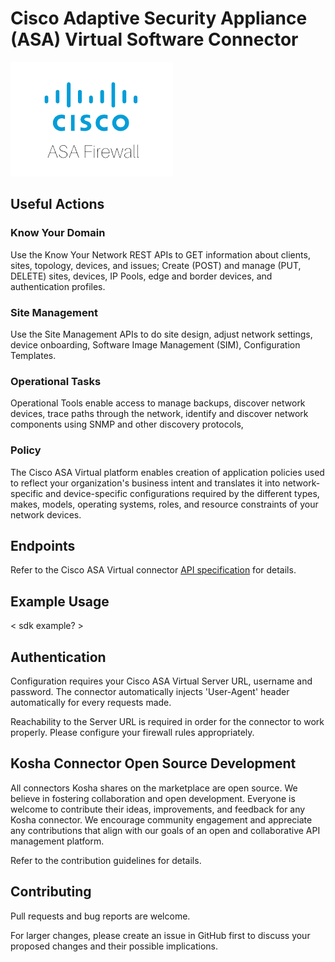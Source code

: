 # Cisco Adaptive Security Appliance (ASA) Virtual Software Connector


![cisco-asa-virtual](images/cisco-asa-virtual.png)

## Useful Actions

### Know Your Domain

Use the Know Your Network REST APIs to GET information about clients, sites, topology, devices, and issues; Create (POST) and manage (PUT, DELETE) sites, devices, IP Pools, edge and border devices, and authentication profiles.

### Site Management

Use the Site Management APIs to do site design, adjust network settings, device onboarding, Software Image Management (SIM), Configuration Templates.

### Operational Tasks

Operational Tools enable access to manage backups, discover network devices, trace paths through the network, identify and discover network components using SNMP and other discovery protocols,


### Policy

The Cisco ASA Virtual platform enables creation of application policies used to reflect your organization's business intent and translates it into network-specific and device-specific configurations required by the different types, makes, models, operating systems, roles, and resource constraints of your network devices.

## Endpoints

Refer to the Cisco ASA Virtual connector [API specification](openapi.json) for details.

## Example Usage

< sdk example? >

## Authentication

Configuration requires your Cisco ASA Virtual Server URL, username and password. The connector automatically injects 'User-Agent' header automatically for every requests made.

Reachability to the Server URL is required in order for the connector to work properly. Please configure your firewall rules appropriately.

## Kosha Connector Open Source Development

All connectors Kosha shares on the marketplace are open source. We believe in fostering collaboration and open development. Everyone is welcome to contribute their ideas, improvements, and feedback for any Kosha connector. We encourage community engagement and appreciate any contributions that align with our goals of an open and collaborative API management platform.

Refer to the contribution guidelines for details.

## Contributing

Pull requests and bug reports are welcome.

For larger changes, please create an issue in GitHub first to discuss your proposed changes and their possible implications.